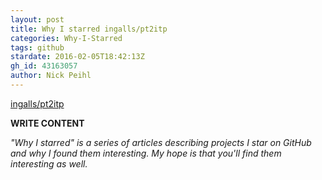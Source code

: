 ```yaml
---
layout: post
title: Why I starred ingalls/pt2itp
categories: Why-I-Starred
tags: github
stardate: 2016-02-05T18:42:13Z
gh_id: 43163057
author: Nick Peihl
---
```


[ingalls/pt2itp](https://github.com/ingalls/pt2itp)

**WRITE CONTENT**

*"Why I starred" is a series of articles describing projects I star on GitHub and why I found them interesting. My hope is that you'll find them interesting as well.*

